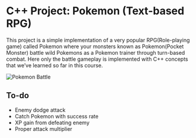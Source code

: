# C++ Project: Pokemon (Text-based RPG)

This project is a simple implementation of a very popular RPG(Role-playing game) called Pokemon where your monsters known as Pokemon(Pocket Monster) battle wild Pokemons as a Pokemon trainer through turn-based combat. Here only the battle gameplay is implemented with C++ concepts that we’ve learned so far in this course.

![Pokemon Battle](https://upload.wikimedia.org/wikipedia/en/thumb/f/f0/Pok%C3%A9mon_FireRed_first_battle.png/220px-Pok%C3%A9mon_FireRed_first_battle.png)


## To-do
- Enemy dodge attack
- Catch Pokemon with success rate
- XP gain from defeating enemy
- Proper attack multiplier

